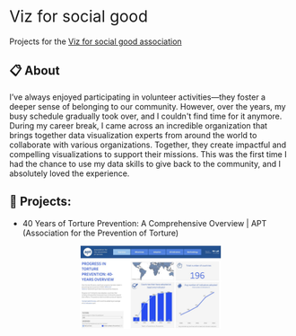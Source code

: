 <h1 style="font-weight:normal">
  Viz for social good
</h1>

Projects for the [Viz for social good association](https://www.vizforsocialgood.com)

## :clipboard: About 

I’ve always enjoyed participating in volunteer activities—they foster a deeper sense of belonging to our community. 
However, over the years, my busy schedule gradually took over, and I couldn't find time for it anymore. 
During my career break, I came across an incredible organization that brings together data visualization experts 
from around the world to collaborate with various organizations. Together, they create impactful and compelling 
visualizations to support their missions.
This was the first time I had the chance to use my data skills to give back to the community, and I absolutely 
loved the experience.

## :file_folder: Projects:
- 40 Years of Torture Prevention: A Comprehensive Overview | APT (Association for the Prevention of Torture)
<p align="center">
  <a href="https://public.tableau.com/views/40YearsofTorturePreventionAComprehensiveOverview/Overview">
    <img src="./images/APT_dashboard.jpeg" width="50%" alt="my alt text"/>
  </a>
  <br/>
</p>

